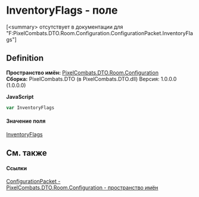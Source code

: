 # InventoryFlags - поле


\[&lt;summary&gt; отсутствует в документации для "F:PixelCombats.DTO.Room.Configuration.ConfigurationPacket.InventoryFlags"\]



## Definition
**Пространство имён:** <a href="59a06abb-9c8d-ba4f-76c9-481d9ea8c911">PixelCombats.DTO.Room.Configuration</a>  
**Сборка:** PixelCombats.DTO (в PixelCombats.DTO.dll) Версия: 1.0.0.0 (1.0.0.0)

**JavaScript**
``` JavaScript
var InventoryFlags
```



#### Значение поля
<a href="f8e415d9-4253-0f32-9183-ef0b90565935">InventoryFlags</a>

## См. также


#### Ссылки
<a href="5c74ef6a-3290-2440-852e-f420f385a975">ConfigurationPacket - </a>  
<a href="59a06abb-9c8d-ba4f-76c9-481d9ea8c911">PixelCombats.DTO.Room.Configuration - пространство имён</a>  
